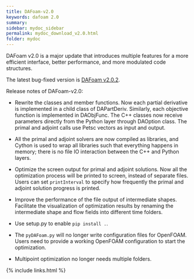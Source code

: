 ```yaml
---
title: DAFoam-v2.0
keywords: dafoam 2.0
summary: 
sidebar: mydoc_sidebar
permalink: mydoc_download_v2.0.html
folder: mydoc
---
```


DAFoam v2.0 is a major update that introduces multiple features for a more efficient interface, better performance, and more modulated code structures. 

The latest bug-fixed version is [DAFoam v2.0.2](https://github.com/mdolab/dafoam/archive/v2.0.2.tar.gz).

Release notes of DAFoam-v2.0:

- Rewrite the classes and member functions. Now each partial derivative is implemented in a child class of DAPartDeriv. Similarly, each objective function is implemented in DAObjFunc. The C++ classes now receive parameters directly from the Python layer through DAOption class. The primal and adjoint calls use Petsc vectors as input and output.

- All the primal and adjoint solvers are now compiled as libraries, and Cython is used to wrap all libraries such that everything happens in memory; there is no file IO interaction between the C++ and Python layers. 

- Optimize the screen output for primal and adjoint solutions. Now all the optimization process will be printed to screen, instead of separate files. Users can set `printInterval` to specify how frequently the primal and adjoint solution progress is printed. 

- Improve the performance of the file output of intermediate shapes. Facilitate the visualization of optimization results by renaming the intermediate shape and flow fields into different time folders.

- Use setup.py to enable `pip install .`.

- The `pyDAFoam.py` will no longer write configuration files for OpenFOAM. Users need to provide a working OpenFOAM configuration to start the optimization.

- Multipoint optimization no longer needs multiple folders.

{% include links.html %}

